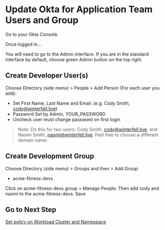 # Update Okta for Application Team Users and Group

Go to your Okta Console.

Once logged in...

You will need to go to the Admin interface.  If you are in the standard interface by default, choose green Admin button on the top right.

## Create Developer User(s)

Choose Directory (side menu) > People > Add Person (For each user you add):
- Set First Name, Last Name and Email: (e.g: Cody Smith, cody@winterfell.live)
- Password Set by Admin, YOUR_PASSWORD
- Uncheck user must change password on first login

> Note: Do this for two users: Cody Smith, cody@winterfell.live; and Naomi Smith, naomi@winterfell.live.  Feel free to choose a different domain name.

## Create Development Group

Choose Directory (side menu) > Groups and then > Add Group:
- acme-fitness-devs

Click on acme-fitness-devs group > Manage People: Then add cody and naomi to the acme-fitness-devs. Save

## Go to Next Step

[Set policy on Workload Cluster and Namespace](02_policy_acme.md)

